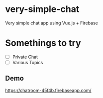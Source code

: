 # very-simple-chat
Very simple chat app using Vue.js + Firebase

# Somethings to try
  - [ ] Private Chat
  - [ ] Various Topics

## Demo

https://chatroom-45f4b.firebaseapp.com/
